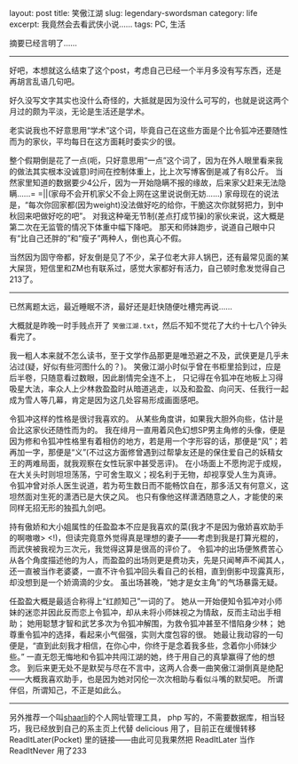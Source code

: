 layout: post
title: 笑傲江湖
slug: legendary-swordsman
category: life
excerpt: 我竟然会去看武侠小说……
tags: PC, 生活

<div class='js-toggle-next alert alert-info dropdown'>摘要已经言明了……</div>

<div markdown='1'>

----

好吧，本想就这么结束了这个post，考虑自己已经一个半月多没有写东西，还是再胡言乱语几句吧。

好久没写文字其实也没什么奇怪的，大抵就是因为没什么可写的，也就是说这两个月过的颇为平淡，无论是生活还是学术。

老实说我也不好意思用“学术”这个词，毕竟自己在这些方面是个比令狐冲还要随性而为的家伙，平均每日在这方面耗时委实少的很。

整个假期倒是花了一点(呃，只好意思用“一点”这个词了，因为在外人眼里看来我的做法其实根本没诚意)时间在控制体重上，比上次写博客倒是减了有8公斤。
当然家里知道的数据要少4公斤，因为一开始隐瞒不报的缘故，后来家父赶来无法隐瞒……= =\|\|(家母不会开机家父不会上网在这里说说倒无妨……)
家母现在的说法是，“每次你回家都(因为weight)没法做好吃的给你，干脆这次你就努把力，到中秋回来吧做好吃的吧”。
对我这种毫无节制(差点打成节操)的家伙来说，这大概是第二次在无监管的情况下体重中幅下降吧。
那天和师妹跑步，说道自己眼中只有“比自己还胖的”和“瘦子”两种人，倒也真心不假。

当然因为固守帝都，好友倒是见了不少，呆子位老大非人锅巴，还有最常见面的某大屎货，短信里和ZM也有联系过，感觉大家都好有活力，自己顿时愈发觉得自己213了。

----

已然离题太远，最近睡眠不济，最好还是赶快随便吐槽完再说……

大概就是昨晚一时手贱点开了 `笑傲江湖.txt`，然后不知不觉花了大约十七八个钟头看完了。

我一粗人本来就不怎么读书，至于文学作品那更是唯恐避之不及，武侠更是几乎未沾过(疑，好似有些河图什么的？)。
笑傲江湖小时似乎曾在书柜里拾到过，应是后半卷，只随意看过数眼，因此剧情完全连不上，
只记得在令狐冲在地板上习得吸星大法，率众人上少林救盈盈时从暗道逃走，以及和盈盈、向问天、任我行一起成为雪人等几幕，肯定是因为这几处容易形成画面感吧。

令狐冲这样的性格是很讨我喜欢的。
从某些角度讲，如果我大胆外向些，估计是会比这家伙还随性而为的。
我在绯月一直用着风色幻想SP男主角修的头像，便是因为修和令狐冲性格里有着相仿的地方，若是用一个字形容的话，那便是“风”；若再加一字，那便是“义”(不过这方面修曾遇到过帮挚友还是的保住爱自己的妖精女王的两难局面，就我观察在女性玩家中甚受恶评)。
在小场面上不愿拘泥于成规，在大关头时则坦坦荡荡，宁可舍生取义；视名利于无物，却视享受人生为真谛。
令狐冲曾对杀人医生说道，若为苟生数日而不能畅饮自在，那多活又有何意义，这坦然面对生死的潇洒已是大侠之风。
也只有像他这样潇洒随意之人，才能使的来同样无招无形的独孤九剑吧。

持有傲娇和大小姐属性的任盈盈本不应是我喜欢的菜(我才不是因为傲娇喜欢助手的啊嗷嗷&gt; &lt;!)，但读完竟意外觉得真是理想的妻子——考虑到我是打算光棍的，而武侠被我视为三次元，我觉得这算是很高的评价了。
令狐冲的出场便煞费苦心从各个角度描述他的为人，而盈盈的出场则更是费功夫，先是只闻琴声不闻其人，还一直被当作老婆婆，一直不许令狐冲回头看自己的长相，直到倒影中现露真形，却没想到是一个娇滴滴的少女。
虽出场甚晚，“她才是女主角”的气场暴露无疑。

任盈盈大概是最适合称得上“红颜知己”一词的了。
她从一开始便知令狐冲对小师妹的迷恋并因此反而恋上令狐冲，却从未将小师妹视之为情敌，反而主动出手相助；
她用聪慧才智和武艺多次为令狐冲解围，为救令狐冲甚至不惜陷身少林；
她尊重令狐冲的选择，看起来小气倔强，实则大度包容的很。
她最让我动容的一句便是，“直到此刻我才相信，在你心中，你终于是念着我多些，念着你小师妹少些。”
一直无怨无悔地和令狐冲共闯江湖的她，终于用自己的真挚赢得了他的想念。
到后来更无处不是默契与尽在不言中，这两人合奏一曲笑傲江湖倒真是绝配
——大概我喜欢助手，也是因为她对冈伦一次次相助与看似斗嘴的默契吧。
所谓伴侣，所谓知己，不正是如此么。

----

另外推荐一个叫[shaarli](http://sebsauvage.net/wiki/doku.php?id=php:shaarli)的个人网址管理工具，
php 写的，不需要数据库，相当轻巧，我已经放到自己的系主页上代替 delicious 用了，目前正在缓慢转移 ReadItLater(Pocket) 里的链接——由此可见我果然把 ReadItLater 当作 ReadItNever 用了233

</div>

